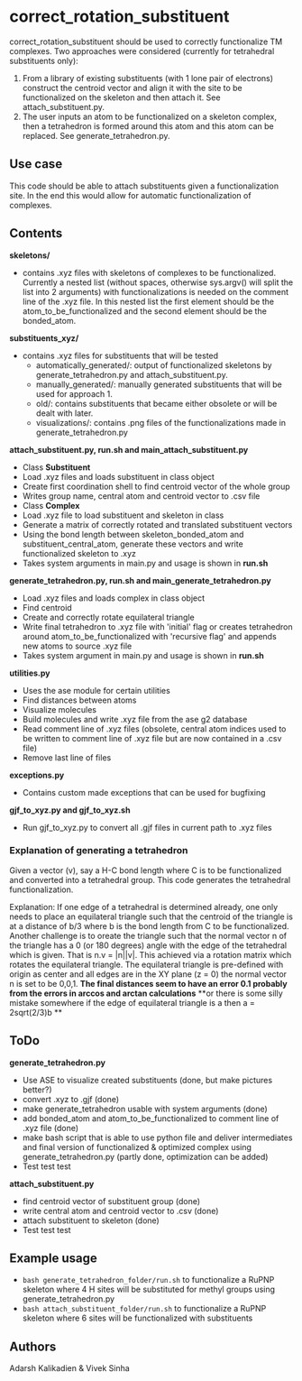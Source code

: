 # correct_rotation_substituent

correct_rotation_substituent should be used to correctly functionalize TM complexes.
Two approaches were considered (currently for tetrahedral substituents only): 
  1) From a library of existing substituents (with 1 lone pair of electrons) construct the 
  centroid vector and align it with the site to be functionalized on the skeleton and then attach it.
  See attach_substituent.py.
  2) The user inputs an atom to be functionalized on a skeleton complex, 
  then a tetrahedron is formed around this atom and this atom can be replaced. 
  See generate_tetrahedron.py.

## Use case
This code should be able to attach substituents given a functionalization site. In the end this would allow 
for automatic functionalization of complexes.

## Contents
  **skeletons/**
  - contains .xyz files with skeletons of complexes to be functionalized. 
  Currently a nested list (without spaces, otherwise sys.argv() will split the list into 2 arguments)
  with functionalizations is needed on the comment line of the .xyz file.
  In this nested list the first element should be the atom_to_be_functionalized and 
  the second element should be the bonded_atom. 
  
  **substituents_xyz/**  
  - contains .xyz files for substituents that will be tested  
      * automatically_generated/: output of functionalized skeletons by generate_tetrahedron.py and attach_substituent.py.
      * manually_generated/: manually generated substituents that will be used for approach 1.
      * old/: contains substituents that became either obsolete or will be dealt with later.
      * visualizations/: contains .png files of the functionalizations made in generate_tetrahedron.py
  
  **attach_substituent.py, run.sh and main_attach_substituent.py** 
  - Class **Substituent** 
  - Load .xyz files and loads substituent in class object 
  - Create first coordination shell to find centroid vector of the whole group
  - Writes group name, central atom and centroid vector to .csv file
  - Class **Complex**
  - Load .xyz file to load substituent and skeleton in class 
  - Generate a matrix of correctly rotated and translated substituent vectors
  - Using the bond length between skeleton_bonded_atom and substituent_central_atom, 
  generate these vectors and write functionalized skeleton to .xyz
  - Takes system arguments in main.py and usage is shown in **run.sh**
   
  
  **generate_tetrahedron.py, run.sh and main_generate_tetrahedron.py** 
  - Load .xyz files and loads complex in class object
  - Find centroid
  - Create and correctly rotate equilateral triangle
  - Write final tetrahedron to .xyz file with 'initial' flag or 
  creates tetrahedron around atom_to_be_functionalized with 'recursive flag' 
  and appends new atoms to source .xyz file
  - Takes system argument in main.py and usage is shown in **run.sh** 
  
  **utilities.py**
  - Uses the ase module for certain utilities
  - Find distances between atoms
  - Visualize molecules
  - Build molecules and write .xyz file from the ase g2 database
  - Read comment line of .xyz files (obsolete, central atom indices used to be written to 
  comment line of .xyz file but are now contained in a .csv file)
  - Remove last line of files 
  
  **exceptions.py**
  - Contains custom made exceptions that can be used for bugfixing
  
  **gjf_to_xyz.py and gjf_to_xyz.sh**
  - Run gjf_to_xyz.py to convert all .gjf files in current path to .xyz files
  
 ### Explanation of generating a tetrahedron 
  Given a vector (v), say a H-C bond length where C is to be functionalized and converted into a tetrahedral group.
  This code generates the tetrahedral functionalization.

  Explanation: If one edge of a tetrahedral is determined already, one only needs to place an equilateral triangle such that
  the centroid of the triangle is at a distance of b/3 where b is the bond length from C to be functionalized.
  Another challenge is to oreate the triangle such that the normal vector n of the triangle has a 0 (or 180 degrees) angle
  with the edge of the tetrahedral which is given. That is n.v = |n||v|.
  This achieved via a rotation matrix which rotates the equilateral triangle.
  The equilateral triangle is pre-defined with origin as center and all edges are in the XY plane (z = 0) the normal vector
  n is set to be 0,0,1.
  **The final distances seem to have an error 0.1 probably from the errors in arccos and arctan calculations**
  **or there is some silly mistake somewhere if the edge of equilateral triangle is a then a = 2sqrt(2/3)b **

## ToDo  
  **generate_tetrahedron.py**
  - Use ASE to visualize created substituents (done, but make pictures better?)
  - convert .xyz to .gjf (done)  
  - make generate_tetrahedron usable with system arguments (done)
  - add bonded_atom and atom_to_be_functionalized to comment line of .xyz file (done)
  - make bash script that is able to use python file and deliver intermediates 
  and final version of functionalized & optimized complex 
  using generate_tetrahedron.py (partly done, optimization can be added) 
  - Test test test
  
  **attach_substituent.py**
  - find centroid vector of substituent group (done)
  - write central atom and centroid vector to .csv (done)
  - attach substituent to skeleton (done)
  - Test test test
## Example usage
  - ```bash generate_tetrahedron_folder/run.sh``` to functionalize a RuPNP skeleton where 4 H sites 
  will be substituted for methyl groups using generate_tetrahedron.py
  - ```bash attach_substituent_folder/run.sh``` to functionalize a RuPNP skeleton where
  6 sites will be functionalized with substituents
## Authors
Adarsh Kalikadien & Vivek Sinha